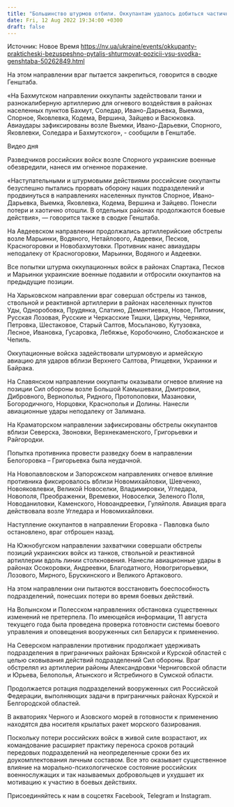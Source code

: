 ```yaml
---
title: "Большинство штурмов отбили. Оккупантам удалось добиться частичных успехов только на направлении Покровское — Бахмут — сводка Генштаба"
date: Fri, 12 Aug 2022 19:34:00 +0300
draft: false
---
```

Источник: Новое Время https://nv.ua/ukraine/events/okkupanty-prakticheski-bezuspeshno-pytalis-shturmovat-pozicii-vsu-svodka-genshtaba-50262849.html


На этом направлении враг пытается закрепиться, говорится в сводке Генштаба.

«На Бахмутском направлении оккупанты задействовали танки и разнокалиберную артиллерию для огневого воздействия в районах населенных пунктов Бахмут, Соледар, Ивано-Дарьевка, Выемка, Спорное, Яковлевка, Кодема, Вершина, Зайцево и Васюковка. Авиаудары зафиксированы возле Выемки, Ивано-Дарьевки, Спорного, Яковлевки, Соледара и Бахмутского», - сообщили в Генштабе.

 Видео дня  

Разведчиков российских войск возле Спорного украинские военные обезвредили, нанеся им огненное поражение.

«Наступательными и штурмовыми действиями российские оккупанты безуспешно пытались прорвать оборону наших подразделений и продвинуться в направлениях населенных пунктов Спорное, Ивано-Дарьевка, Выемка, Яковлевка, Кодема, Вершина и Зайцево. Понесли потери и хаотично отошли. В отдельных районах продолжаются боевые действия», — говорится также в сводке Генштаба.

На Авдеевском направлении продолжались артиллерийские обстрелы возле Марьинки, Водяного, Нетайлового, Авдеевки, Песков, Красногоровки и Новобахмутовки. Противник нанес авиаудары неподалеку от Красногоровки, Марьинки, Водяного и Авдеевки.

Все попытки штурма оккупационных войск в районах Спартака, Песков и Марьинки украинские военные подавили и отбросили оккупантов на предыдущие позиции.

На Харьковском направлении враг совершал обстрелы из танков, ствольной и реактивной артиллерии в районах населенных пунктов Уды, Одноробовка, Прудянка, Слатино, Дементиевка, Новое, Питомник, Русская Лозовая, Русские и Черкасские Тишки, Циркуны, Черняки, Петровка, Шестаковое, Старый Салтов, Мосьпаново, Кутузовка, Лесное, Ивановка, Гусаровка, Лебяжье, Коробочкино, Слобожанское и Чепиль.

Оккупационные войска задействовали штурмовую и армейскую авиацию для ударов вблизи Верхнего Салтова, Ртищевки, Украинки и Байрака.

На Славянском направлении оккупанты оказывали огневое влияние на позиции Сил обороны возле Большой Камышевахи, Дмитровки, Дибровного, Вернополья, Ридного, Протопоповки, Мазановки, Богородичного, Норцовки, Краснополья и Долины. Нанесли авиационные удары неподалеку от Залимана.

На Краматорском направлении зафиксированы обстрелы оккупантов вблизи Северска, Звоновки, Верхнекаменского, Григорьевки и Райгородки.

Попытка противника провести разведку боем в направлении Белогоровка – Григорьевка была неудачной.

На Новопавловском и Запорожском направлениях огневое влияние противника фиксировалось вблизи Новомихайловки, Шевченко, Новояковлевки, Великой Новоселки, Владимировки, Угледара, Новополя, Преображенки, Времевки, Новоселки, Зеленого Поля, Новоданиловки, Каменского, Новоандреевки, Гуляйполя. Авиация врага действовала возле Угледара и Новомихайловки.

Наступление оккупантов в направлении Егоровка - Павловка было остановлено, враг отброшен назад.

На Южнобугском направлении захватчики совершали обстрелы позиций украинских войск из танков, ствольной и реактивной артиллерии вдоль линии столкновения. Нанесли авиационные удары в районах Осокоровки, Андреевки, Благодатного, Новогригорьевки, Лозового, Мирного, Брускинского и Великого Артакового.

На этом направлении они пытаются восстановить боеспособность подразделений, понесших потери во время боевых действий.

На Волынском и Полесском направлениях обстановка существенных изменений не претерпела. По имеющейся информации, 11 августа текущего года была проведена проверка готовности системы боевого управления и оповещения вооруженных сил Беларуси к применению.

На Северском направлении противник продолжает удерживать подразделения в приграничных районах Брянской и Курской областей с целью сковывания действий подразделений Сил обороны. Враг обстрелял из артиллерии районы Александровки Черниговской области и Юрьева, Белополья, Атынского и Ястребиного в Сумской области.

Продолжается ротация подразделений вооруженных сил Российской Федерации, выполняющих задачи в приграничных районах Курской и Белгородской областей.

В акваториях Черного и Азовского морей в готовности к применению находятся два носителя крылатых ракет морского базирования.

Поскольку потери российских войск в живой силе возрастают, их командование расширяет практику переноса сроков ротаций передовых подразделений на неопределенные сроки без их доукомплектования личным составом. Все это оказывает существенное влияние на морально-психологическое состояние российских военнослужащих и так называемых добровольцев и ухудшает их мотивацию к участию в боевых действиях.

Присоединяйтесь к нам в соцсетях Facebook, Telegram и Instagram.
